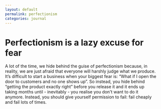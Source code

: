 ```yaml
---
layout: default
permalink: perfectionism
categories: journal
---
```


# Perfectionism is a lazy excuse for fear

A lot of the time, we hide behind the guise of perfectionism because, in reality, we are just afraid that everyone will harshly judge what we produce. It’s difficult to start a business when your biggest fear is: “What if I open the door to customers and no one shows up”. So instead, you hide behind “getting the product exactly right” before you release it and it ends up taking months until - inevitably - you realise you don't want to do it anymore. Instead, you should give yourself permission to fail: fail cheaply and fail lots of times.
